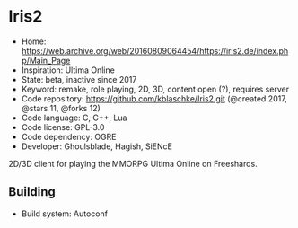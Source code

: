 # Iris2

- Home: https://web.archive.org/web/20160809064454/https://iris2.de/index.php/Main_Page
- Inspiration: Ultima Online
- State: beta, inactive since 2017
- Keyword: remake, role playing, 2D, 3D, content open (?), requires server
- Code repository: https://github.com/kblaschke/Iris2.git (@created 2017, @stars 11, @forks 12)
- Code language: C, C++, Lua
- Code license: GPL-3.0
- Code dependency: OGRE
- Developer: Ghoulsblade, Hagish, SiENcE

2D/3D client for playing the MMORPG Ultima Online on Freeshards.

## Building

- Build system: Autoconf

